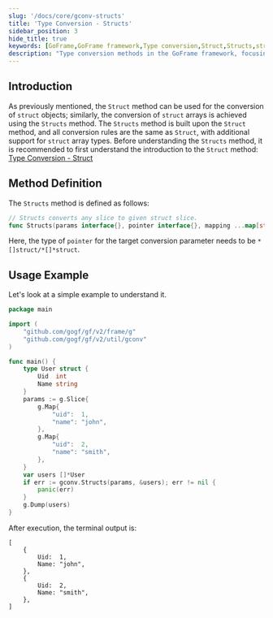 ```yaml
---
slug: '/docs/core/gconv-structs'
title: 'Type Conversion - Structs'
sidebar_position: 3
hide_title: true
keywords: [GoFrame,GoFrame framework,Type conversion,Struct,Structs,struct array,conversion method,gconv,usage example,Go language]
description: "Type conversion methods in the GoFrame framework, focusing on using the Structs method for the conversion of struct arrays. The Structs method is similar to the Struct method and extends its support to struct arrays. The article also provides specific code examples demonstrating how to apply this feature in practice."
---
```


## Introduction

As previously mentioned, the `Struct` method can be used for the conversion of `struct` objects; similarly, the conversion of `struct` arrays is achieved using the `Structs` method. The `Structs` method is built upon the `Struct` method, and all conversion rules are the same as `Struct`, with additional support for `struct` array types. Before understanding the `Structs` method, it is recommended to first understand the introduction to the `Struct` method: [Type Conversion - Struct](类型转换-Struct转换.md)

## Method Definition

The `Structs` method is defined as follows:

```go
// Structs converts any slice to given struct slice.
func Structs(params interface{}, pointer interface{}, mapping ...map[string]string) (err error)
```

Here, the type of `pointer` for the target conversion parameter needs to be `*[]struct/*[]*struct`.

## Usage Example

Let's look at a simple example to understand it.

```go
package main

import (
    "github.com/gogf/gf/v2/frame/g"
    "github.com/gogf/gf/v2/util/gconv"
)

func main() {
    type User struct {
        Uid  int
        Name string
    }
    params := g.Slice{
        g.Map{
            "uid":  1,
            "name": "john",
        },
        g.Map{
            "uid":  2,
            "name": "smith",
        },
    }
    var users []*User
    if err := gconv.Structs(params, &users); err != nil {
        panic(err)
    }
    g.Dump(users)
}
```

After execution, the terminal output is:

```
[
    {
        Uid:  1,
        Name: "john",
    },
    {
        Uid:  2,
        Name: "smith",
    },
]
```